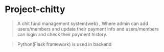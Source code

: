 # Project-chitty
>A chit fund management system(web) , Where admin can add users/members and update their payment info and users/members can login and check their payment history.

>Python(Flask framework) is used in backend
